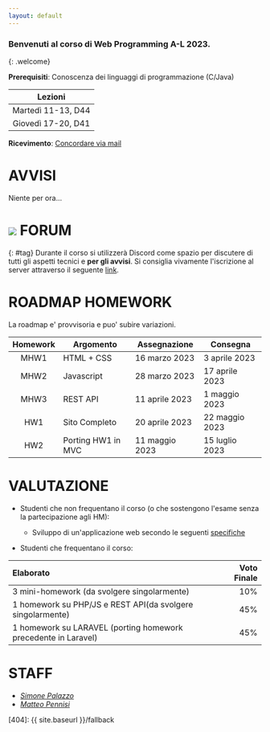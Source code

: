 ```yaml
---
layout: default
---
```


### Benvenuti al corso di Web Programming A-L 2023.
{: .welcome} 

**Prerequisiti**: Conoscenza dei linguaggi di programmazione (C/Java)  

| Lezioni            |
| :----------------: |
| Martedì 11-13, D44 |
| Giovedì 17-20, D41 |

**Ricevimento**: [Concordare via mail](#staff) 

# AVVISI

Niente per ora...

# ![](https://img.shields.io/badge/-7289DA?style=flat&logo=discord&logoColor=white) FORUM 
{: #tag}
Durante il corso si utilizzerà Discord come spazio per discutere di tutti gli aspetti tecnici e **per gli avvisi**. Si consiglia vivamente l'iscrizione al server attraverso il seguente [link](https://discord.gg/EAac2Jme).

# ROADMAP HOMEWORK

La roadmap e' provvisoria e puo' subire variazioni.

| Homework | Argomento          | Assegnazione    | Consegna           |
| :-------:| ------------------ | --------------- | -------            |
| MHW1     | HTML + CSS         | 16 marzo 2023 | 3 aprile 2023 |
| MHW2     | Javascript         | 28 marzo 2023 | 17 aprile 2023 |
| MHW3     | REST API           | 11 aprile 2023 | 1 maggio 2023 |
| HW1      | Sito Completo      | 20 aprile 2023 | 22 maggio 2023 |
| HW2      | Porting HW1 in MVC | 11 maggio 2023 | 15 luglio 2023 |

# VALUTAZIONE

- Studenti che non frequentano il corso (o che sostengono l'esame senza la partecipazione agli HM):

  - Sviluppo di un'applicazione web secondo le seguenti [specifiche](https://drive.google.com/file/d/108HxBicJ0u5Dils_82hDVs94bTGHVvOI/view?usp=sharing)

- Studenti che frequentano il corso:

| Elaborato     | Voto Finale   |
| :--------     |    -------: |
| 3 mini-homework (da svolgere singolarmente) | 10% |
| 1 homework su PHP/JS e REST API(da svolgere singolarmente)    | 45%  |
| 1 homework su LARAVEL (porting homework precedente in Laravel) | 45% |

# STAFF

- *[Simone Palazzo](mailto:simone.palazzo@unict.it)*
- *[Matteo Pennisi](mailto:matteo.pennisi@phd.unict.it)*

[404]: {{ site.baseurl }}/fallback
